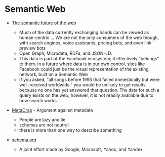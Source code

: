 Semantic Web
============

* [The semantic future of the web](https://stackoverflow.blog/2020/12/10/the-semantic-future-of-the-web/)
    * Much of the data currently exchanging hands can be viewed as human-centric ... We are not the only consumers of the web though, with search engines, voice assistants, pricing bots, and even link preview bots 
    * Open Graph, Microdata, RDFa, and JSON-LD.
    * This data is part of the Facebook ecosystem; it effectively “belongs” to them. In a future where data is in our own control, sites like Facebook could just be the visual representation of the existing network, built on a Semantic Web
    * If you asked, “all songs before 1995 that failed domestically but were well-received worldwide,” you would be unlikely to get results because no one has yet answered that question. The data for such a query exists on the web; however, it is not readily available due to how search works.
* [MetaCrap](https://people.well.com/user/doctorow/metacrap.htm) - Argument against metadata
    * People are lazy and lie
    * schemas are not neutral
    * there is more than one way to describe something

* [schema.org](http://schema.org/)
    * A joint effort made by Google, Microsoft, Yahoo, and Yandex